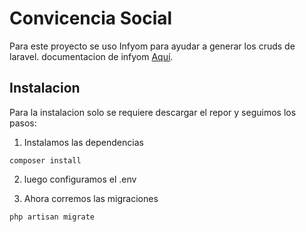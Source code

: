 # Convicencia Social
Para este proyecto se uso Infyom para ayudar a generar los cruds de laravel.
documentacion de infyom [Aquí](http://labs.infyom.com/laravelgenerator/docs/5.8/introduction).

## Instalacion
Para la instalacion solo se requiere descargar el repor y seguimos los pasos:

1) Instalamos las dependencias
```shell
composer install
```

2) luego configuramos el .env

3) Ahora corremos las migraciones
```shell
php artisan migrate
```

